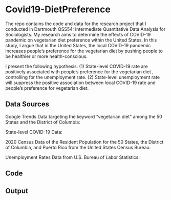 # Covid19-DietPreference
The repo contains the code and data for the research project that I conducted in Dartmouth QSS54: Intermediate Quantitative Data Analysis for Sociologists. My research aims to determine the effects of COVID-19 pandemic on vegetarian diet preference within the United States. In this study, I argue that in the United States, the local COVID-19 pandemic increases people’s preference for the vegetarian diet by pushing people to be healthier or more health-conscious.

I present the following hypothesis:
(1) State-level COVID-19 rate are positively associated with people’s preference for the vegetarian diet , controlling for the unemployment rate.
(2) State-level unemployment rate will suppress the positive association between local COVID-19 rate and people’s preference for vegetarian diet.
## Data Sources
Google Trends Data targeting the keyword “vegetarian diet” among the 50 States and the District of Columbia:

State-level COVID-19 Data:

2020 Census Data of the Resident Population for the 50 States, the District of Columbia, and Puerto Rico from the United States Census Bureau:

Unemployment Rates Data from U.S. Bureau of Labor Statistics:

## Code


## Output
